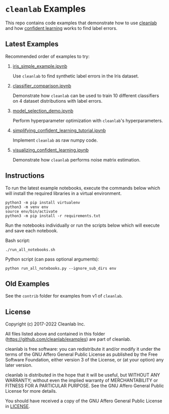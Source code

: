 # `cleanlab` Examples

This repo contains code examples that demonstrate how to use [cleanlab](https://github.com/cleanlab) and how [confident learning](https://arxiv.org/abs/1911.00068) works to find label errors.

## Latest Examples

Recommended order of examples to try:

1. [iris_simple_example.ipynb](https://github.com/cleanlab/examples/blob/master/iris_simple_example.ipynb)

   Use `cleanlab` to find synthetic label errors in the Iris dataset.

2. [classifier_comparison.ipynb](https://github.com/cleanlab/examples/blob/master/classifier_comparison.ipynb)

   Demonstrate how `cleanlab` can be used to train 10 different classifiers on 4 dataset distributions with label errors.

3. [model_selection_demo.ipynb](https://github.com/cleanlab/examples/blob/master/model_selection_demo.ipynb)

   Perform hyperparameter optimization with `cleanlab`'s hyperparameters.

4. [simplifying_confident_learning_tutorial.ipynb](https://github.com/cleanlab/examples/blob/master/simplifying_confident_learning_tutorial.ipynb)

   Implement `cleanlab` as raw numpy code.

5. [visualizing_confident_learning.ipynb](https://github.com/cleanlab/examples/blob/master/visualizing_confident_learning.ipynb)

   Demonstrate how `cleanlab` performs noise matrix estimation.

## Instructions

To run the latest example notebooks, execute the commands below which will install the required libraries in a virtual environment.

```console
python3 -m pip install virtualenv
python3 -m venv env
source env/bin/activate
python3 -m pip install -r requirements.txt
```

Run the notebooks individually or run the scripts below which will execute and save each notebook.

Bash script:

```console
./run_all_notebooks.sh
```

Python script (can pass optional arguments):

```console
python run_all_notebooks.py --ignore_sub_dirs env
```

## Old Examples

See the `contrib` folder for examples from v1 of `cleanlab`.

## License

Copyright (c) 2017-2022 Cleanlab Inc.

All files listed above and contained in this folder (<https://github.com/cleanlab/examples>) are part of cleanlab.

cleanlab is free software: you can redistribute it and/or modify
it under the terms of the GNU Affero General Public License as published by
the Free Software Foundation, either version 3 of the License, or
(at your option) any later version.

cleanlab is distributed in the hope that it will be useful,
but WITHOUT ANY WARRANTY; without even the implied warranty of
MERCHANTABILITY or FITNESS FOR A PARTICULAR PURPOSE. See the
GNU Affero General Public License for more details.

You should have received a copy of the GNU Affero General Public License in [LICENSE](LICENSE).
